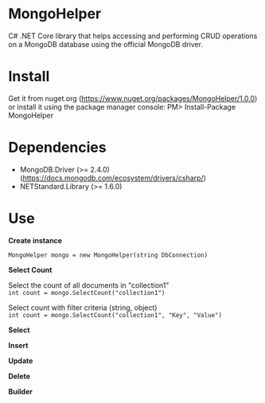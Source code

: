 # MongoHelper
C# .NET Core library that helps accessing and performing CRUD operations on a MongoDB database using the official MongoDB driver.

# Install
Get it from nuget.org (https://www.nuget.org/packages/MongoHelper/1.0.0) or install it using the package manager console:
PM> Install-Package MongoHelper

# Dependencies
- MongoDB.Driver (>= 2.4.0) (https://docs.mongodb.com/ecosystem/drivers/csharp/)
- NETStandard.Library (>= 1.6.0)

# Use
**Create instance**

``MongoHelper mongo = new MongoHelper(string DbConnection)``

**Select Count**<br/>

Select the count of all documents in "collection1"<br/>
``int count = mongo.SelectCount("collection1")``<br/>

Select count with filter criteria (string, object)<br/>
``int count = mongo.SelectCount("collection1", "Key", "Value")``<br/>

**Select**

**Insert**

**Update**

**Delete**

**Builder**



